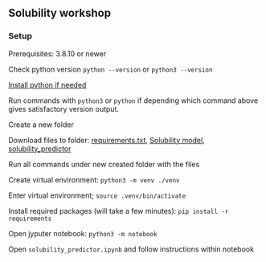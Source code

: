 ## Solubility workshop

### Setup
Prerequisites: 3.8.10 or newer


Check python version ```python --version``` or ```python3 --version```

[Install python if needed](https://www.python.org/downloads/) 

Run commands with `python3` or `python` if depending which command above gives satisfactory version output.


Create a new folder

Download files to folder:
[requirements.txt](https://github.com/elonheimo/keminformatiikka/blob/main/solubility_workshop/requirements.txt),
[Solubility model](https://github.com/elonheimo/keminformatiikka/raw/main/solubility_workshop/WaterSoulubility_03_01_2024_model.pkl),
[solubility_predictor](https://github.com/elonheimo/keminformatiikka/blob/main/solubility_workshop/solubility_predictor.ipynb)

Run all commands under new created folder with the files

Create virtual environment:
```python3 -m venv ./venv```

Enter virtual environment;
```source .venv/bin/activate```

Install required packages (will take a few minutes):
```pip install -r requirements```

Open jyputer notebook:
```python3 -m notebook```

Open `solubility_predictor.ipynb` and follow instructions within notebook